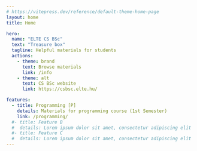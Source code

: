 ```yaml
---
# https://vitepress.dev/reference/default-theme-home-page
layout: home
title: Home

hero:
  name: "ELTE CS BSc"
  text: "Treasure box"
  tagline: Helpful materials for students
  actions:
    - theme: brand
      text: Browse materials
      link: /info
    - theme: alt
      text: CS BSc website
      link: https://csbsc.elte.hu/

features:
  - title: Programming [P]
    details: Materials for programming course (1st Semester)
    link: /programming/
  #- title: Feature B
  #  details: Lorem ipsum dolor sit amet, consectetur adipiscing elit
  #- title: Feature C
  #  details: Lorem ipsum dolor sit amet, consectetur adipiscing elit
---
```


